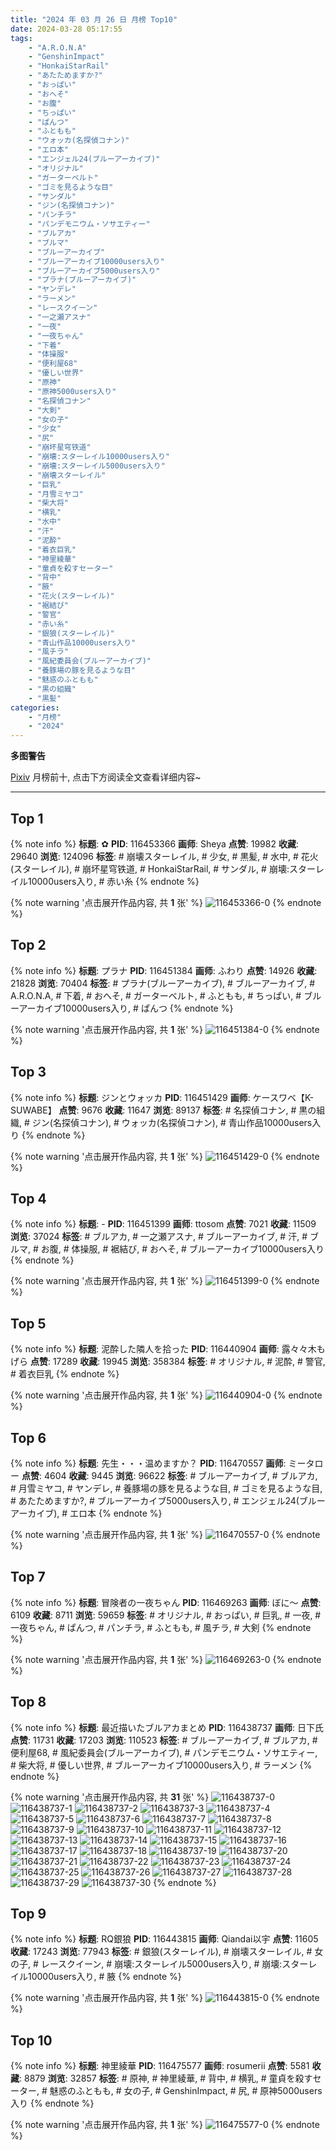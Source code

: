 ```yaml
---
title: "2024 年 03 月 26 日 月榜 Top10"
date: 2024-03-28 05:17:55
tags:
    - "A.R.O.N.A"
    - "GenshinImpact"
    - "HonkaiStarRail"
    - "あたためますか?"
    - "おっぱい"
    - "おへそ"
    - "お腹"
    - "ちっぱい"
    - "ぱんつ"
    - "ふともも"
    - "ウォッカ(名探偵コナン)"
    - "エロ本"
    - "エンジェル24(ブルーアーカイブ)"
    - "オリジナル"
    - "ガーターベルト"
    - "ゴミを見るような目"
    - "サンダル"
    - "ジン(名探偵コナン)"
    - "パンチラ"
    - "パンデモニウム・ソサエティー"
    - "ブルアカ"
    - "ブルマ"
    - "ブルーアーカイブ"
    - "ブルーアーカイブ10000users入り"
    - "ブルーアーカイブ5000users入り"
    - "プラナ(ブルーアーカイブ)"
    - "ヤンデレ"
    - "ラーメン"
    - "レースクイーン"
    - "一之瀬アスナ"
    - "一夜"
    - "一夜ちゃん"
    - "下着"
    - "体操服"
    - "便利屋68"
    - "優しい世界"
    - "原神"
    - "原神5000users入り"
    - "名探偵コナン"
    - "大剣"
    - "女の子"
    - "少女"
    - "尻"
    - "崩坏星穹铁道"
    - "崩壊:スターレイル10000users入り"
    - "崩壊:スターレイル5000users入り"
    - "崩壊スターレイル"
    - "巨乳"
    - "月雪ミヤコ"
    - "柴大将"
    - "横乳"
    - "水中"
    - "汗"
    - "泥酔"
    - "着衣巨乳"
    - "神里綾華"
    - "童貞を殺すセーター"
    - "背中"
    - "腋"
    - "花火(スターレイル)"
    - "裾結び"
    - "警官"
    - "赤い糸"
    - "銀狼(スターレイル)"
    - "青山作品10000users入り"
    - "風チラ"
    - "風紀委員会(ブルーアーカイブ)"
    - "養豚場の豚を見るような目"
    - "魅惑のふともも"
    - "黒の組織"
    - "黒髪"
categories:
    - "月榜"
    - "2024"
---
```


<i class="fa fa-triangle-exclamation"></i>**多图警告**<i class="fa fa-triangle-exclamation"></i>

[Pixiv](https://www.pixiv.net/) 月榜前十, 点击下方阅读全文查看详细内容~

<!-- more -->

---

## Top 1

{% note info %}
**标题**: ✿
**PID**: 116453366 **画师**: Sheya
**点赞**: 19982 **收藏**: 29640 **浏览**: 124096
**标签**: # 崩壊スターレイル, # 少女, # 黒髪, # 水中, # 花火(スターレイル), # 崩坏星穹铁道, # HonkaiStarRail, # サンダル, # 崩壊:スターレイル10000users入り, # 赤い糸
{% endnote %}

{% note warning '点击展开作品内容, 共 **1** 张' %}
![116453366-0](https://i.pixiv.re/img-original/img/2024/02/28/01/01/28/116453366_p0.jpg)
{% endnote %}

## Top 2

{% note info %}
**标题**: プラナ
**PID**: 116451384 **画师**: ふわり
**点赞**: 14926 **收藏**: 21828 **浏览**: 70404
**标签**: # プラナ(ブルーアーカイブ), # ブルーアーカイブ, # A.R.O.N.A, # 下着, # おへそ, # ガーターベルト, # ふともも, # ちっぱい, # ブルーアーカイブ10000users入り, # ぱんつ
{% endnote %}

{% note warning '点击展开作品内容, 共 **1** 张' %}
![116451384-0](https://i.pixiv.re/img-original/img/2024/02/28/00/00/18/116451384_p0.jpg)
{% endnote %}

## Top 3

{% note info %}
**标题**: ジンとウォッカ
**PID**: 116451429 **画师**: ケースワベ【K-SUWABE】
**点赞**: 9676 **收藏**: 11647 **浏览**: 89137
**标签**: # 名探偵コナン, # 黒の組織, # ジン(名探偵コナン), # ウォッカ(名探偵コナン), # 青山作品10000users入り
{% endnote %}

{% note warning '点击展开作品内容, 共 **1** 张' %}
![116451429-0](https://i.pixiv.re/img-original/img/2024/02/28/00/00/28/116451429_p0.jpg)
{% endnote %}

## Top 4

{% note info %}
**标题**: -
**PID**: 116451399 **画师**: ttosom
**点赞**: 7021 **收藏**: 11509 **浏览**: 37024
**标签**: # ブルアカ, # 一之瀬アスナ, # ブルーアーカイブ, # 汗, # ブルマ, # お腹, # 体操服, # 裾結び, # おへそ, # ブルーアーカイブ10000users入り
{% endnote %}

{% note warning '点击展开作品内容, 共 **1** 张' %}
![116451399-0](https://i.pixiv.re/img-original/img/2024/02/28/00/00/21/116451399_p0.jpg)
{% endnote %}

## Top 5

{% note info %}
**标题**: 泥酔した隣人を拾った
**PID**: 116440904 **画师**: 露々々木もげら
**点赞**: 17289 **收藏**: 19945 **浏览**: 358384
**标签**: # オリジナル, # 泥酔, # 警官, # 着衣巨乳
{% endnote %}

{% note warning '点击展开作品内容, 共 **1** 张' %}
![116440904-0](https://i.pixiv.re/img-original/img/2024/02/27/17/58/34/116440904_p0.jpg)
{% endnote %}

## Top 6

{% note info %}
**标题**: 先生・・・温めますか？
**PID**: 116470557 **画师**: ミータロー
**点赞**: 4604 **收藏**: 9445 **浏览**: 96622
**标签**: # ブルーアーカイブ, # ブルアカ, # 月雪ミヤコ, # ヤンデレ, # 養豚場の豚を見るような目, # ゴミを見るような目, # あたためますか?, # ブルーアーカイブ5000users入り, # エンジェル24(ブルーアーカイブ), # エロ本
{% endnote %}

{% note warning '点击展开作品内容, 共 **1** 张' %}
![116470557-0](https://i.pixiv.re/img-original/img/2024/02/28/20/01/42/116470557_p0.jpg)
{% endnote %}

## Top 7

{% note info %}
**标题**: 冒険者の一夜ちゃん
**PID**: 116469263 **画师**: ぼに～
**点赞**: 6109 **收藏**: 8711 **浏览**: 59659
**标签**: # オリジナル, # おっぱい, # 巨乳, # 一夜, # 一夜ちゃん, # ぱんつ, # パンチラ, # ふともも, # 風チラ, # 大剣
{% endnote %}

{% note warning '点击展开作品内容, 共 **1** 张' %}
![116469263-0](https://i.pixiv.re/img-original/img/2024/02/28/19/12/57/116469263_p0.jpg)
{% endnote %}

## Top 8

{% note info %}
**标题**: 最近描いたブルアカまとめ
**PID**: 116438737 **画师**: 日下氏
**点赞**: 11731 **收藏**: 17203 **浏览**: 110523
**标签**: # ブルーアーカイブ, # ブルアカ, # 便利屋68, # 風紀委員会(ブルーアーカイブ), # パンデモニウム・ソサエティー, # 柴大将, # 優しい世界, # ブルーアーカイブ10000users入り, # ラーメン
{% endnote %}

{% note warning '点击展开作品内容, 共 **31** 张' %}
![116438737-0](https://i.pixiv.re/img-original/img/2024/02/27/15/49/17/116438737_p0.png)
![116438737-1](https://i.pixiv.re/img-original/img/2024/02/27/15/49/17/116438737_p1.png)
![116438737-2](https://i.pixiv.re/img-original/img/2024/02/27/15/49/17/116438737_p2.png)
![116438737-3](https://i.pixiv.re/img-original/img/2024/02/27/15/49/17/116438737_p3.png)
![116438737-4](https://i.pixiv.re/img-original/img/2024/02/27/15/49/17/116438737_p4.png)
![116438737-5](https://i.pixiv.re/img-original/img/2024/02/27/15/49/17/116438737_p5.png)
![116438737-6](https://i.pixiv.re/img-original/img/2024/02/27/15/49/17/116438737_p6.png)
![116438737-7](https://i.pixiv.re/img-original/img/2024/02/27/15/49/17/116438737_p7.png)
![116438737-8](https://i.pixiv.re/img-original/img/2024/02/27/15/49/17/116438737_p8.png)
![116438737-9](https://i.pixiv.re/img-original/img/2024/02/27/15/49/17/116438737_p9.png)
![116438737-10](https://i.pixiv.re/img-original/img/2024/02/27/15/49/17/116438737_p10.png)
![116438737-11](https://i.pixiv.re/img-original/img/2024/02/27/15/49/17/116438737_p11.png)
![116438737-12](https://i.pixiv.re/img-original/img/2024/02/27/15/49/17/116438737_p12.png)
![116438737-13](https://i.pixiv.re/img-original/img/2024/02/27/15/49/17/116438737_p13.png)
![116438737-14](https://i.pixiv.re/img-original/img/2024/02/27/15/49/17/116438737_p14.png)
![116438737-15](https://i.pixiv.re/img-original/img/2024/02/27/15/49/17/116438737_p15.png)
![116438737-16](https://i.pixiv.re/img-original/img/2024/02/27/15/49/17/116438737_p16.png)
![116438737-17](https://i.pixiv.re/img-original/img/2024/02/27/15/49/17/116438737_p17.png)
![116438737-18](https://i.pixiv.re/img-original/img/2024/02/27/15/49/17/116438737_p18.png)
![116438737-19](https://i.pixiv.re/img-original/img/2024/02/27/15/49/17/116438737_p19.png)
![116438737-20](https://i.pixiv.re/img-original/img/2024/02/27/15/49/17/116438737_p20.png)
![116438737-21](https://i.pixiv.re/img-original/img/2024/02/27/15/49/17/116438737_p21.png)
![116438737-22](https://i.pixiv.re/img-original/img/2024/02/27/15/49/17/116438737_p22.png)
![116438737-23](https://i.pixiv.re/img-original/img/2024/02/27/15/49/17/116438737_p23.png)
![116438737-24](https://i.pixiv.re/img-original/img/2024/02/27/15/49/17/116438737_p24.png)
![116438737-25](https://i.pixiv.re/img-original/img/2024/02/27/15/49/17/116438737_p25.png)
![116438737-26](https://i.pixiv.re/img-original/img/2024/02/27/15/49/17/116438737_p26.png)
![116438737-27](https://i.pixiv.re/img-original/img/2024/02/27/15/49/17/116438737_p27.png)
![116438737-28](https://i.pixiv.re/img-original/img/2024/02/27/15/49/17/116438737_p28.png)
![116438737-29](https://i.pixiv.re/img-original/img/2024/02/27/15/49/17/116438737_p29.png)
![116438737-30](https://i.pixiv.re/img-original/img/2024/02/27/15/49/17/116438737_p30.png)
{% endnote %}

## Top 9

{% note info %}
**标题**: RQ銀狼
**PID**: 116443815 **画师**: Qiandai以宇
**点赞**: 11605 **收藏**: 17243 **浏览**: 77943
**标签**: # 銀狼(スターレイル), # 崩壊スターレイル, # 女の子, # レースクイーン, # 崩壊:スターレイル5000users入り, # 崩壊:スターレイル10000users入り, # 腋
{% endnote %}

{% note warning '点击展开作品内容, 共 **1** 张' %}
![116443815-0](https://i.pixiv.re/img-original/img/2024/02/28/16/24/42/116443815_p0.png)
{% endnote %}

## Top 10

{% note info %}
**标题**: 神里綾華
**PID**: 116475577 **画师**: rosumerii
**点赞**: 5581 **收藏**: 8879 **浏览**: 32857
**标签**: # 原神, # 神里綾華, # 背中, # 横乳, # 童貞を殺すセーター, # 魅惑のふともも, # 女の子, # GenshinImpact, # 尻, # 原神5000users入り
{% endnote %}

{% note warning '点击展开作品内容, 共 **1** 张' %}
![116475577-0](https://i.pixiv.re/img-original/img/2024/02/28/22/42/30/116475577_p0.jpg)
{% endnote %}
